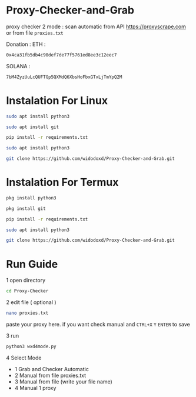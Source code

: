 # Proxy-Checker-and-Grab
proxy checker 2 mode :
scan automatic from API https://proxyscrape.com or from file ```proxies.txt```

Donation :
ETH :
```sh
0x4ca31fb5db4c90def7de77f5761ed8ee3c12eec7
```
SOLANA :
```sh
7bM4ZyzUuLcQUFTGp5QXMdQ6XbsHoFbxGTxLjTmYpQ2M
```



# Instalation For Linux
```sh
sudo apt install python3
```
```sh
sudo apt install git
```
```sh
pip install -r requirements.txt
```
```sh
sudo apt install python3
```
```sh
git clone https://github.com/widodoxd/Proxy-Checker-and-Grab.git
```

# Instalation For Termux
```sh
pkg install python3
```
```sh
pkg install git
```
```sh
pip install -r requirements.txt
```
```sh
sudo apt install python3
```
```sh
git clone https://github.com/widodoxd/Proxy-Checker-and-Grab.git
```




# Run Guide
1 open directory
```sh 
cd Proxy-Checker
```

2 edit file ( optional )
```sh
nano proxies.txt
```
paste your proxy here. if you want check manual and ```CTRL+X``` ```Y``` ```ENTER``` to save

3 run
```sh
python3 wxd4mode.py
```
4 Select Mode
  - 1 Grab and Checker Automatic
  - 2 Manual from file proxies.txt
  - 3 Manual from file (write your file name)
  - 4 Manual 1 proxy
